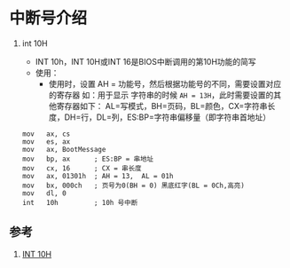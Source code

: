 # 中断号介绍

1. int 10H

    * INT 10h，INT 10H或INT 16是BIOS中断调用的第10H功能的简写
    * 使用：
      * 使用时，设置 AH = 功能号，然后根据功能号的不同，需要设置对应的寄存器
      如：用于显示 字符串的时候 `AH = 13H`，此时需要设置的其他寄存器如下：
      AL=写模式，BH=页码，BL=颜色，CX=字符串长度，DH=行，DL=列，ES:BP=字符串偏移量（即字符串首地址）

    ```shell
    mov   ax, cs
    mov   es, ax
    mov   ax, BootMessage
    mov   bp, ax      ; ES:BP = 串地址
    mov   cx, 16      ; CX = 串长度
    mov   ax, 01301h  ; AH = 13,  AL = 01h
    mov   bx, 000ch   ; 页号为0(BH = 0) 黑底红字(BL = 0Ch,高亮)
    mov   dl, 0
    int   10h         ; 10h 号中断
    ```

## 参考

1. [INT 10H](https://zh.wikipedia.org/wiki/INT_10H)
